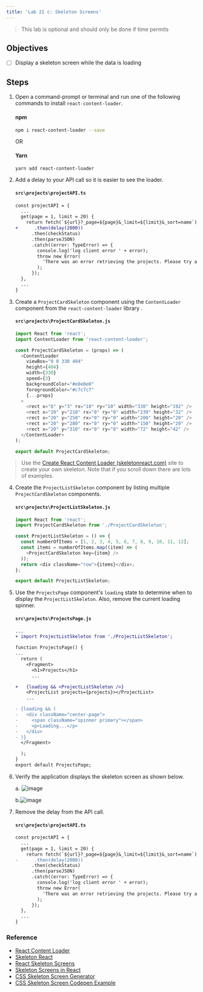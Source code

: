 ```yaml
---
title: 'Lab 21 c: Skeleton Screens'
---
```


> This lab is optional and should only be done if time permits

## Objectives

- [ ] Display a skeleton screen while the data is loading

## Steps

1. Open a command-prompt or terminal and run one of the following commands to install `react-content-loader`.

   #### npm

   ```sh
   npm i react-content-loader --save
   ```

   OR

   #### Yarn

   ```sh
   yarn add react-content-loader
   ```

2. Add a delay to your API call so it is easier to see the loader.

   #### `src\projects\projectAPI.ts`

   ```diff
   const projectAPI = {
     ...
     get(page = 1, limit = 20) {
       return fetch(`${url}?_page=${page}&_limit=${limit}&_sort=name`)
   +      .then(delay(2000))
         .then(checkStatus)
         .then(parseJSON)
         .catch((error: TypeError) => {
           console.log('log client error ' + error);
           throw new Error(
             'There was an error retrieving the projects. Please try again.'
           );
         });
     },
     ...
   }
   ```

3. Create a `ProjectCardSkeleton` component using the `ContentLoader` component from the `react-content-loader` library .

   #### `src\projects\ProjectCardSkeleton.js`

   ```js
   import React from 'react';
   import ContentLoader from 'react-content-loader';

   const ProjectCardSkeleton = (props) => (
     <ContentLoader
       viewBox="0 0 330 404"
       height={404}
       width={330}
       speed={3}
       backgroundColor="#e0e0e0"
       foregroundColor="#c7c7c7"
       {...props}
     >
       <rect x="6" y="3" rx="10" ry="10" width="330" height="192" />
       <rect x="20" y="210" rx="0" ry="0" width="239" height="32" />
       <rect x="20" y="250" rx="0" ry="0" width="200" height="20" />
       <rect x="20" y="280" rx="0" ry="0" width="150" height="20" />
       <rect x="20" y="310" rx="0" ry="0" width="72" height="42" />
     </ContentLoader>
   );

   export default ProjectCardSkeleton;
   ```

> Use the [Create React Content Loader (skeletonreact.com)](https://skeletonreact.com/) site to create your own skeleton. Note that if you scroll down there are lots of examples.

4. Create the `ProjectListSkeleton` component by listing multiple `ProjectCardSkeleton` components.

   #### `src\projects\ProjectListSkeleton.js`

   ```ts
   import React from 'react';
   import ProjectCardSkeleton from './ProjectCardSkeleton';

   const ProjectListSkeleton = () => {
     const numberOfItems = [1, 2, 3, 4, 5, 6, 7, 8, 9, 10, 11, 12];
     const items = numberOfItems.map((item) => (
       <ProjectCardSkeleton key={item} />
     ));
     return <div className="row">{items}</div>;
   };

   export default ProjectListSkeleton;
   ```

5. Use the `ProjectsPage` component's `loading` state to determine when to display the `ProjectListSkeleton`. Also, remove the current loading spinner.

   #### `src\projects\ProjectsPage.js`

   ```diff
   ...
   + import ProjectListSkeleton from './ProjectListSkeleton';

   function ProjectsPage() {
   ...
     return (
       <Fragment>
         <h1>Projects</h1>
         ...

   +   {loading && <ProjectListSkeleton />}
       <ProjectList projects={projects}></ProjectList>
       ...

   - {loading && (
   -   <div className="center-page">
   -     <span className="spinner primary"></span>
   -     <p>Loading...</p>
   -   </div>
   - )}
     </Fragment>

     );
   }
   export default ProjectsPage;
   ```

6. Verify the application displays the skeleton screen as shown below.

   a. ![image](https://user-images.githubusercontent.com/1474579/92809324-832ca900-f38a-11ea-9fe6-c1dcb5a6b9e1.png)

   b.![image](https://user-images.githubusercontent.com/1474579/92786648-6be3c080-f376-11ea-92f7-92e188cedc10.png)

7. Remove the delay from the API call.

   #### `src\projects\projectAPI.ts`

   ```diff
   const projectAPI = {
     ...
     get(page = 1, limit = 20) {
       return fetch(`${url}?_page=${page}&_limit=${limit}&_sort=name`)
   -      .then(delay(2000))
         .then(checkStatus)
         .then(parseJSON)
         .catch((error: TypeError) => {
           console.log('log client error ' + error);
           throw new Error(
             'There was an error retrieving the projects. Please try again.'
           );
         });
     },
     ...
   }
   ```

### Reference

- [React Content Loader](https://github.com/danilowoz/react-content-loader)
- [Skeleton React](https://skeletonreact.com/)
- [React Skeleton Screens](https://www.digitalocean.com/community/tutorials/react-skeleton-screens-react-and-react-native)
- [Skeleton Screens in React](https://www.smashingmagazine.com/2020/04/skeleton-screens-react/)
- [CSS Skeleton Screen Generator](http://www.andy-howard.com/css-skeleton-screen-generator/)
- [CSS Skeleton Screen Codepen Example](https://codepen.io/shahbokhari/pen/oBbmXG)
